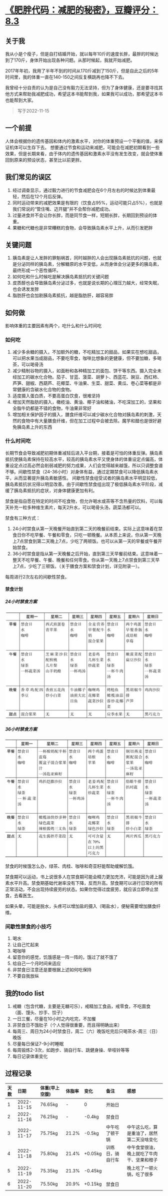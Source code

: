 # [《肥胖代码：减肥的秘密》，豆瓣评分：8.3](https://book.douban.com/subject/34906442/)
## 关于我
我从小是个瘦子，但是自打结婚开始，就以每年10斤的速度长胖，最胖的时候达到了170斤，身体开始出现各种问题。从那时候起，我就开始减肥。

2017年年初，我用了半年不到的时间从170斤减到了150斤，但是自此之后的5年时间里，我的体重一直在140-150之间反复横跳再也降不下去。

我曾经十分自责的认为是自己没有毅力无法坚持，但为了身体健康，还是要寻找其他方式来帮助我减肥成功，希望这本书能帮到我，如果我可以成功，那希望这本书也能帮到大家。

> 写于2022-11-15 

## 一个前提
人体会根据你的遗传基因和体内的激素水平，对你的体重预设一个平衡的值，来保证机体可以生存下去。
想要通过节食和运动来减肥，可能会在减肥初期看到一些效果，但是长期来看，由于体内的遗传基因和激素水平没有发生改变，就会使体重回到原来的预设状态，甚至比以前更胖。

## 我们常见的误区
1. 经过调查显示，通过毅力进行的节食减肥会在6个月左右的时候达到体重最轻，然后在12个月后反弹。
2. 同时运动带来的减肥效果是有限的（饮食占95%，运动可能只占5%），也就是我们常说的“管住嘴、迈开腿”并不会帮你减肥成功。
3. 过量进食并不会让你长胖，而是同节食一样，短期长胖，长期回到预设的体重。
4. 果糖和代糖也是非常糟糕的食物，会导致胰岛素水平上升，从而引发肥胖

## 关键问题
1. 胰岛素是让人发胖的罪魁祸首，同时越胖的人会出现胰岛素抵抗的问题，也就是分泌同样的胰岛素，分解糖原的水平变低，从而身体会分泌更多的胰岛素，最终形成一个恶性循环。
2. 如何吃和什么时候吃是解决胰岛素抵抗的关键问题
3. 皮质醇也会导致胰岛素分泌过多，也就是说长期的心理压力越大，经常失眠，也会诱发发胖
4. 脂肪肝也会加剧胰岛素抵抗，越是脂肪肝，越容易胖

## 如何做
影响体重的主要因素有两个，吃什么和什么时间吃
### 如何吃
1. 减少多余糖的摄入，不加额外的糖，不吃精加工的甜品，如果实在想吃甜品，可以把水果当成甜品，不要吃零食，咖啡比想象的更健康，但不要加糖，多喝茶，可以喝骨汤
2. 减少精制谷物的摄入，如面粉和各种精加工的面包、饼干等东西。摄入完全未经加工的碳水化合物。茄子、甘蓝、菠菜、胡萝卜、西蓝花、豌豆、西红柿、芦笋、甜椒、西葫芦、花椰菜、牛油果、生菜、甜菜、黄瓜、卷心菜等都是非常健康的含碳水化合物的食物。
3. 适度摄入蛋白质，不要高蛋白饮食，很难坚持
4. 增加天然脂肪的摄入，橄榄油、黄油、椰子油和猪油，不吃深加工的，坚果和全脂牛奶都是不错的食物，牛油果非常好
5. 增加相关保护因子的摄入，膳食纤维可以减少碳水化合物对胰岛素的刺激，天然的食物中有大量膳食纤维，但在加工过程中会被去除。魔芋和醋也是很好避免胰岛素上升的东西
### 什么时间吃
长期节食会导致减肥初期体重减轻后进入平台期，接着是可怕的体重反弹。胰岛素抵抗使胰岛素保持在较高水平，较高的胰岛素水平又使身体的体重设定点偏高，体重设定点过高必然会削弱减肥的努力成果，人们会觉得越来越饿，所以只调整食谱不够。间歇性禁食（24-36小时）对身体有益，通过定期禁食可以降低胰岛素水平，从而显著提升胰岛素敏感性。
间歇性禁食组受试者的胰岛素水平明显较低，胰岛素抵抗状况得以明显改善。由于间歇性禁食组出现了极低胰岛素水平阶段，减缓了胰岛素抵抗的症状，对身体健康更加有利。

禁食是指自愿在特定的时间不吃食物，但允许喝水或茶等不含热量的饮料，可以每天补充一粒多种维生素片，每天2升水，可以喝骨头汤，蔬菜汤都可以。

禁食有三种方式：
1. 24小时禁食从第一天晚餐开始直到第二天的晚餐前结束。实际上这意味着在禁食日你不吃早餐、午餐和零食，只吃一顿晚餐。从本质上来说，你从第一天晚上7点禁食到第二天晚上7点，少吃了两顿饭。也可以从第一天的早餐或午餐开始禁食。
2. 36小时禁食是指从第一天晚餐之后开始，直到第三天早餐前结束。这意味着一整天不吃早餐、午餐、晚餐和任何零食。你从第一天晚上7点禁食到第三天早上7点，少吃了三顿饭。（关于膳食方案和禁食计划，详见附录一）。

每周进行2次左右的间歇性禁食。

#### 禁食计划
##### 24小时禁食方案
![24小时禁食方案](https://github.com/dongfangzan/ReadingNotes/blob/main/images/24%E5%B0%8F%E6%97%B6%E7%A6%81%E9%A3%9F%E6%96%B9%E6%A1%88.jpeg?raw=true)

##### 36小时禁食方案
![36小时禁食方案](https://github.com/dongfangzan/ReadingNotes/blob/main/images/36%E5%B0%8F%E6%97%B6%E7%A6%81%E9%A3%9F%E6%96%B9%E6%A1%88.jpeg?raw=true)

禁食的时候饿怎么办，绿茶、肉桂、咖啡和奇亚籽能帮助缓解饥饿。

禁食期可以运动，书上说很多人在禁食期可能会精力更加充沛，可能是因为肾上腺素水平升高。禁食期基础代谢率没有下降，反而升高。禁食期可以进行日常的所有正常活动，不会出现持续疲劳的状态。如果你觉得过度疲劳，就应该立即停止禁食，去看医生。

如果头晕，可能是脱水，头疼可以增加盐的摄入（喝盐水），便秘需要增加膳食纤维。

### 间歇性禁食的小技巧
1. 喝水
2. 让自己忙起来
3. 喝咖啡
4. 留意你的感觉，饥饿感是一阵一阵的，饿过了就不饿了
5. 给自己一个月时间来适应
6. 非禁食日注意还是要根据上述如何吃保持
7. 不要自我放纵

## 我的todo list
1. 戒糖（包含代糖，主要是无糖可乐），戒精加工食品，戒零食，不吃面食（面、馒头、抄手、饺子）
2. 一日三餐，尽量在10小时之内吃完，不加餐
3. 非禁食日不饿肚子（个人觉得很重要，而且得明确出来）
4. 每周三、周日为24小时禁食日，周二（六）晚饭吃完后只喝茶水-周三（日）晚饭
5. 尽量每日保证7-9小时睡眠
6. 每周锻炼2-3次，如跑步、骑自行车、跳健身操、举哑铃等等
7. 每日记录体重变化

## 过程记录
天数|日期|体重(早上空腹)|体脂率|变化|备注|感想
:-|:-|:-|:-|:-|:-|:-
1|2022-11-15|76.65kg|-|0|开始日|
2|2022-11-16|76.25kg|-|-0.4kg|禁食日|
3|2022-11-17|75.75kg|21.2%|-0.5kg|中午吃了顿干锅|中午这么吃，算是重油了，居然第二天没啥变化
4|2022-11-18|75.80kg|21.4%|+0.05kg|训练日，骑自行车|中午食堂很油，晚上就吃了牛肉干、坚果和橙子
5|2022-11-19|75.35kg|21.3%|-0.45kg||晚上吃了一顿火锅，吃了很多
6|2022-11-20|75.50kg|20.9%|+0.15kg|禁食日|
